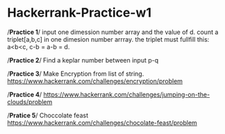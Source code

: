 # Hackerrank-Practice-w1

/**Practice 1**/
input one dimession number array and the value of d.
count a triplet[a,b,c] in one dimesion number arrray. 
the triplet must fullfill this: a<b<c, c-b = a-b = d.

/**Practice 2**/
Find a keplar number between input p-q

/**Practice 3**/
Make Encryption from list of string.
https://www.hackerrank.com/challenges/encryption/problem

/**Practice 4**/
https://www.hackerrank.com/challenges/jumping-on-the-clouds/problem

/**Pratice 5**/
Choccolate feast
https://www.hackerrank.com/challenges/chocolate-feast/problem

